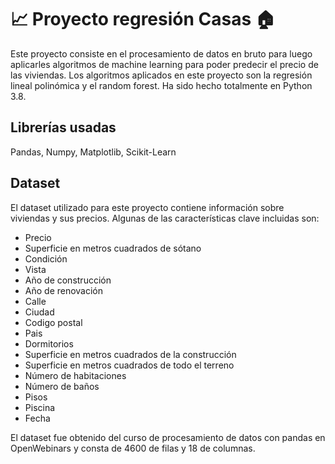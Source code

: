 # 📈 Proyecto regresión Casas 🏠
Este proyecto consiste en el procesamiento de datos en bruto para luego aplicarles algoritmos de machine learning para poder predecir el precio de las viviendas. Los algoritmos aplicados en este proyecto son la regresión lineal polinómica y el random forest.
Ha sido hecho totalmente en Python 3.8.

## Librerías usadas
Pandas, Numpy, Matplotlib, Scikit-Learn
## Dataset
El dataset utilizado para este proyecto contiene información sobre viviendas y sus precios. Algunas de las características clave incluidas son:
- Precio
- Superficie en metros cuadrados de sótano
- Condición
- Vista
- Año de construcción
- Año de renovación
- Calle
- Ciudad
- Codigo postal
- Pais
- Dormitorios
- Superficie en metros cuadrados de la construcción
- Superficie en metros cuadrados de todo el terreno
- Número de habitaciones
- Número de baños
- Pisos
- Piscina
- Fecha

El dataset fue obtenido del curso de procesamiento de datos con pandas en OpenWebinars y consta de 4600 de filas y 18 de columnas.
